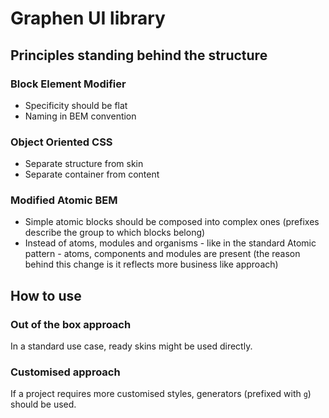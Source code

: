 # Graphen UI library

## Principles standing behind the structure

### Block Element Modifier
* Specificity should be flat
* Naming in BEM convention

### Object Oriented CSS
* Separate structure from skin
* Separate container from content

### Modified Atomic BEM
* Simple atomic blocks should be composed into complex ones (prefixes describe the group to which blocks belong) 
* Instead of atoms, modules and organisms - like in the standard Atomic pattern - atoms, components and modules are present (the reason behind this change is it reflects more business like approach) 

## How to use

### Out of the box approach
In a standard use case, ready skins might be used directly. 

### Customised approach
If a project requires more customised styles, generators (prefixed with `g`) should be used.
